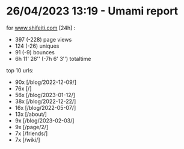 # 26/04/2023 13:19 - Umami report
for www.shifeiti.com [24h] :

 - 397 (-228) page views
 - 124 (-26) uniques
 - 91 (-9) bounces
 - 6h 11' 26'' (-7h 6' 3'') totaltime


top 10 urls:
 - 90x [/blog/2022-12-09/]
 - 76x [/]
 - 56x [/blog/2023-01-12/]
 - 38x [/blog/2022-12-22/]
 - 16x [/blog/2022-05-07/]
 - 13x [/about/]
 - 9x [/blog/2023-02-03/]
 - 9x [/page/2/]
 - 7x [/friends/]
 - 7x [/wiki/]


